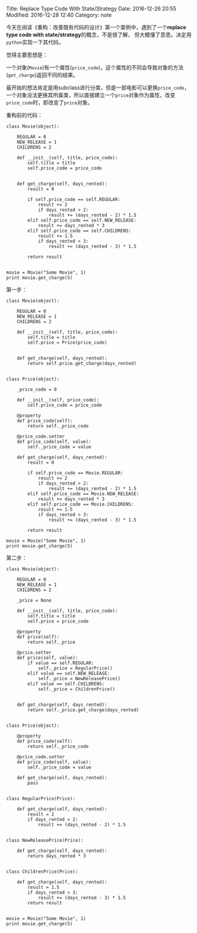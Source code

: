 Title: Replace Type Code With State/Strategy
Date: 2016-12-26 20:55
Modified: 2016-12-28 12:40
Category: note

今天在阅读《重构：改善既有代码的设计》第一个案例中，遇到了一个**replace type code with state/strategy**的概念，不是很了解，
但大概懂了意思。决定用`python`实现一下其代码。

觉得主要思想是：

一个对象(`Movie`)有一个属性(`price_code`)，这个属性的不同会导致对象的方法(`get_charge`)返回不同的结果。

最开始的想法肯定是用subclass进行分类，但是一部电影可以更换`price_code`，一个对象没法更换其所属类，所以直接建立一个`price`对象作为属性，改变`price_code`时，即改变了`price`对象。


重构前的代码：

	class Movie(object):
	
	    REGULAR = 0
	    NEW_RELEASE = 1
	    CHILDRENS = 2
	
	    def __init__(self, title, price_code):
	        self.title = title
	        self.price_code = price_code
	
	
	    def get_charge(self, days_rented):
	        result = 0
	
	        if self.price_code == self.REGULAR:
	            result += 2
	            if days_rented > 2:
	                result += (days_rented - 2) * 1.5
	        elif self.price_code == self.NEW_RELEASE:
	            result += days_rented * 3
	        elif self.price_code == self.CHILDRENS:
	            result += 1.5
	            if days_rented > 3:
	                result += (days_rented - 3) * 1.5
	
	        return result
	
	
	movie = Movie("Some Movie", 1)
	print movie.get_charge(5)


第一步：

	class Movie(object):
	
	    REGULAR = 0
	    NEW_RELEASE = 1
	    CHILDRENS = 2
	
	    def __init__(self, title, price_code):
	        self.title = title
	        self.price = Price(price_code)
	
	
	    def get_charge(self, days_rented):
	        return self.price.get_charge(days_rented)
	
	
	class Price(object):
	
	    _price_code = 0
	
	    def __init__(self, price_code):
	        self.price_code = price_code
	
	    @property
	    def price_code(self):
	        return self._price_code
	
	    @price_code.setter
	    def price_code(self, value):
	        self._price_code = value
	
	    def get_charge(self, days_rented):
	        result = 0
	
	        if self.price_code == Movie.REGULAR:
	            result += 2
	            if days_rented > 2:
	                result += (days_rented - 2) * 1.5
	        elif self.price_code == Movie.NEW_RELEASE:
	            result += days_rented * 3
	        elif self.price_code == Movie.CHILDRENS:
	            result += 1.5
	            if days_rented > 3:
	                result += (days_rented - 3) * 1.5
	
	        return result
	
	movie = Movie("Some Movie", 1)
	print movie.get_charge(5)


第二步：

	class Movie(object):
	
	    REGULAR = 0
	    NEW_RELEASE = 1
	    CHILDRENS = 2
	
	    _price = None
	
	    def __init__(self, title, price_code):
	        self.title = title
	        self.price = price_code
	
	    @property
	    def price(self):
	        return self._price
	
	    @price.setter
	    def price(self, value):
	        if value == self.REGULAR:
	            self._price = RegularPrice()
	        elif value == self.NEW_RELEASE:
	            self._price = NewReleasePrice()
	        elif value == self.CHILDRENS:
	            self._price = ChildrenPrice()
	
	
	    def get_charge(self, days_rented):
	        return self._price.get_charge(days_rented)
	
	
	class Price(object):
	
	    @property
	    def price_code(self):
	        return self._price_code
	
	    @price_code.setter
	    def price_code(self, value):
	        self._price_code = value
	
	    def get_charge(self, days_rented):
	        pass
	
	
	class RegularPrice(Price):
	
	    def get_charge(self, days_rented):
	        result = 2
	        if days_rented > 2:
	            result += (days_rented - 2) * 1.5
	
	
	class NewReleasePrice(Price):
	
	    def get_charge(self, days_rented):
	        return days_rented * 3
	
	
	class ChildrenPrice(Price):
	
	    def get_charge(self, days_rented):
	        result = 1.5
	        if days_rented > 3:
	            result += (days_rented - 3) * 1.5
	        return result
	
	
	movie = Movie("Some Movie", 1)
	print movie.get_charge(5)
